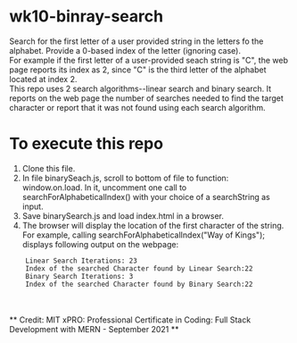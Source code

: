 # wk10-binray-search

Search for the first letter of a user provided string in the letters fo the alphabet.  Provide a 0-based index of the letter (ignoring case).  
For example if the first letter of a user-provided seach string is "C", the web page reports its index as 2, since "C" is the third letter of the alphabet located at index 2.  
This repo uses 2 search algorithms--linear search and binary search.  It reports on the web page the number of searches needed to find the target character or report that it was not found using each search algorithm.

# To execute this repo

1. Clone this file.
2. In file binarySeach.js, scroll to bottom of file to function: window.on.load.  In it, uncomment one call to searchForAlphabeticalIndex() with your choice of a searchString as input.
3. Save binarySearch.js and load index.html in a browser.
4. The browser will display the location of the first character of the string.  For example, calling searchForAlphabeticalIndex("Way of Kings"); displays following output on the webpage:
```
    Linear Search Iterations: 23  
    Index of the searched Character found by Linear Search:22  
    Binary Search Iterations: 3  
    Index of the searched Character found by Binary Search:22
```
<br>
<br>
** Credit: MIT xPRO: Professional Certificate in Coding: Full Stack Development with MERN - September 2021 **

